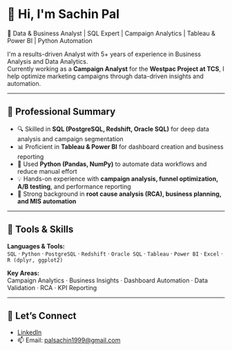 # 👋 Hi, I'm Sachin Pal

🎯 Data & Business Analyst | SQL Expert | Campaign Analytics | Tableau & Power BI | Python Automation

I'm a results-driven Analyst with 5+ years of experience in Business Analysis and Data Analytics.  
Currently working as a **Campaign Analyst** for the **Westpac Project at TCS**, I help optimize marketing campaigns through data-driven insights and automation.

---

## 💼 Professional Summary

- 🔍 Skilled in **SQL (PostgreSQL, Redshift, Oracle SQL)** for deep data analysis and campaign segmentation
- 📊 Proficient in **Tableau & Power BI** for dashboard creation and business reporting
- 🐍 Used **Python (Pandas, NumPy)** to automate data workflows and reduce manual effort
- 💡 Hands-on experience with **campaign analysis, funnel optimization, A/B testing**, and performance reporting
- 🧠 Strong background in **root cause analysis (RCA), business planning, and MIS automation**

---

## 🔧 Tools & Skills

**Languages & Tools:**  
`SQL` · `Python` · `PostgreSQL` · `Redshift` · `Oracle SQL` · `Tableau` · `Power BI` · `Excel` · `R (dplyr, ggplot2)`

**Key Areas:**  
Campaign Analytics · Business Insights · Dashboard Automation · Data Validation · RCA · KPI Reporting

---

## 🤝 Let’s Connect

- [LinkedIn](https://www.linkedin.com/in/sachin-pal-931398171/)
- 📫 Email: palsachin1999@gmail.com
